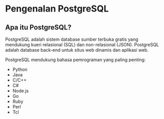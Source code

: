 # Pengenalan PostgreSQL

## Apa itu PostgreSQL?
PostgreSQL adalah sistem database sumber terbuka gratis yang mendukung kueri relasional (SQL) dan non-relasional (JSON). PostgreSQL adalah database back-end untuk situs web dinamis dan aplikasi web.

PostgreSQL mendukung bahasa pemrograman yang paling penting:

- Python
- Java
- C/C++
- C#
- Node.js
- Go
- Ruby
- Perl
- Tcl
